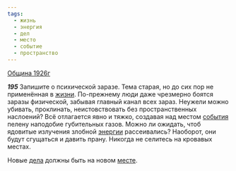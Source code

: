 ```yaml
---
tags:
  - жизнь
  - энергия
  - дел
  - место
  - событие
  - пространство
---
```


[Община 1926г](https://127.0.0.1:4002/agni/1926)

___195___
Запишите о психической заразе. Тема старая, но до сих пор не применённая в [жизни](../../../tags/#жизнь). По-прежнему люди даже чрезмерно боятся заразы физической, забывая главный канал всех зараз. Неужели можно убивать, проклинать, неистовствовать без пространственных наслоений? Всё отлагается явно и тяжко, создавая над местом [события](../../../tags/#событие) пелену наподобие губительных газов. Можно ли ожидать, чтоб ядовитые излучения злобной [энергии](../../../tags/#энергия) рассеивались? Наоборот, они будут сгущаться и давить прану. Никогда не селитесь на кровавых местах.   

Новые [дела](../../../tags/#дел) должны быть на новом [месте](../../../tags/#место).   

